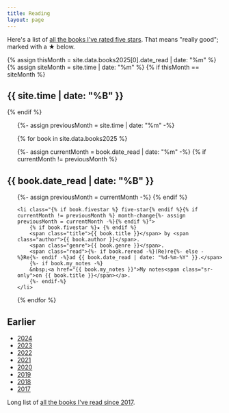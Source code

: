 ```yaml
---
title: Reading
layout: page
---
```


Here's a list of <a href="/reading/five-stars/">all the books I've rated five stars</a>. That means "really good"; marked with a ★ below.

<!--
{%- assign booksthisyear = site.data.books2025.size -%}
{%- assign bookspermonthmonth = site.time | date: "%-m" -%}
{% assign bookspermonth = booksthisyear | divided_by: bookspermonthmonth | round %}
{% assign rereads = site.data.books2025 | where: "reread", "true" %}

<p>📚 Books read this year: {{ booksthisyear }}. 🎶 Average bpm: {{ bookspermonth }}. ⏪ Rereads: {{ rereads.size }}.</p>

{%- assign Fiction = site.data.books2025 | where: "genre", "Fiction" -%}
{%- assign ScienceFiction = site.data.books2025 | where: "genre", "Science Fiction" -%}
{%- assign Fantasy = site.data.books2025 | where: "genre", "Fantasy" -%}
{%- assign Poetry = site.data.books2025 | where: "genre", "Poetry" -%}
{%- assign Buddhism = site.data.books2025 | where: "genre", "Buddhism" -%}
{%- assign Zen = site.data.books2025 | where: "genre", "Zen" -%}
{%- assign Nonduality = site.data.books2025 | where: "genre", "Nonduality" -%}
{%- assign Philosophy = site.data.books2025 | where: "genre", "Philosophy" -%}
{%- assign Taoism = site.data.books2025 | where: "genre", "Taoism" -%}
{%- assign Stoicism = site.data.books2025 | where: "genre", "Stoicism" -%}
{%- assign Nonfiction = site.data.books2025 | where: "genre", "Nonfiction" -%}
{%- assign Accessibility = site.data.books2025 | where: "genre", "Accessibility" -%}

{%- assign totalFiction = Fiction.size | plus: ScienceFiction.size | plus: Fantasy.size -%}
{%- assign totalPhilosophy = Buddhism.size | plus: Zen.size | plus: Nonduality.size | plus: Philosophy.size | plus: Taoism.size | plus: Stoicism.size -%}
{%- assign totalOther = booksthisyear | minus: totalFiction | minus: totalPhilosophy -%}

🎭 Genre stats:
Fiction: {{ Fiction.size }};
Science Fiction: {{ ScienceFiction.size }};
Fantasy: {{ Fantasy.size }};
Poetry: {{ Poetry.size }};
Buddhism: {{ Buddhism.size }};
Zen: {{ Zen.size }};
Nonduality: {{ Nonduality.size }};
Philosophy: {{ Philosophy.size }};
Taoism: {{ Taoism.size }};
Stoicism: {{ Stoicism.size }};
Nonfiction: {{ Nonfiction.size }};
Accessibility: {{ Accessibility.size }}.<br>
Broad summary: 
Fiction: {{ totalFiction }};
Philosophy: {{ totalPhilosophy }};
Other: {{ totalOther }}.
-->

{% assign thisMonth = site.data.books2025[0].date_read | date: "%m" %}
{% assign siteMonth = site.time | date: "%m" %}
{% if thisMonth == siteMonth %}
<h2>{{ site.time | date: "%B" }}</h2>
{% endif %}

<ol reversed>
{%- assign previousMonth = site.time | date: "%m" -%}

{% for book in site.data.books2025 %}

{%- assign currentMonth = book.date_read | date: "%m" -%}
{% if currentMonth != previousMonth %}
</ol>

<h2>{{ book.date_read | date: "%B" }}</h2>
<ol reversed>
{%- assign previousMonth = currentMonth -%}
{% endif %}

	<li class="{% if book.fivestar %} five-star{% endif %}{% if currentMonth != previousMonth %} month-change{%- assign previousMonth = currentMonth -%}{% endif %}">
		{% if book.fivestar %}★ {% endif %}
		<span class="title">{{ book.title }}</span> by <span class="author">{{ book.author }}</span>.
		<span class="genre">{{ book.genre }}</span>.
		<span class="read">{%- if book.reread -%}(Re)re{%- else -%}Re{%- endif -%}ad {{ book.date_read | date: "%d-%m-%Y" }}.</span>
		{%- if book.my_notes -%}
		&nbsp;<a href="{{ book.my_notes }}">My notes<span class="sr-only">on {{ book.title }}</span></a>.
		{%- endif-%}
	</li>
{% endfor %}
</ol>

<h2>Earlier</h2>

<ul>
	<li><a href="/reading/2024/">2024</a></li>
	<li><a href="/reading/2023/">2023</a></li>
	<li><a href="/reading/2022/">2022</a></li>
	<li><a href="/reading/2021/">2021</a></li>
	<li><a href="/reading/2020/">2020</a></li>
	<li><a href="/reading/2019/">2019</a></li>
	<li><a href="/reading/2018/">2018</a></li>
	<li><a href="/reading/2017/">2017</a></li>
</ul>

<p>Long list of <a href="/reading/all">all the books I've read since 2017</a>.</p>